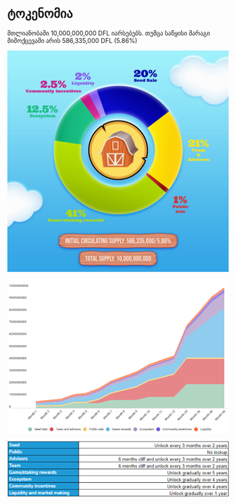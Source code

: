 # ტოკენომია

მთლიანობაში 10,000,000,000 DFL იარსებებს. თუმცა საწყისი მარაგი მიმოქცევაში არის 586,335,000 DFL (5.86%)

![](<../../.gitbook/assets/image (9) (1).png>)

![](<../../.gitbook/assets/image (8) (1).png>)

![](<../../.gitbook/assets/image (10) (1).png>)
